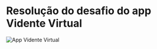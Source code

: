 # Resolução do desafio do app Vidente Virtual

![App Vidente Virtual](https://github.com/polimorfismo/assets-curso-flutter-e-dart/blob/main/imagens/app-vidente-virtual-flutter.jpg)
